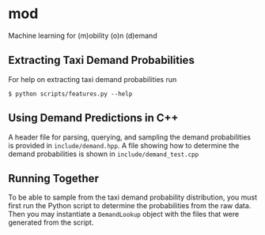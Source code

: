 # mod
Machine learning for (m)obility (o)n (d)emand

## Extracting Taxi Demand Probabilities
For help on extracting taxi demand probabilities run

    $ python scripts/features.py --help

## Using Demand Predictions in C++
A header file for parsing, querying, and sampling the demand probabilities
is provided in `include/demand.hpp`. A file showing how to determine the
demand probabilities is shown in `include/demand_test.cpp`

## Running Together
To be able to sample from the taxi demand probability distribution, you must
first run the Python script to determine the probabilities from the raw
data. Then you may instantiate a `DemandLookup` object with the files
that were generated from the script.
